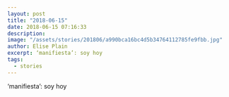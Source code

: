 ```yaml
---
layout: post
title: "2018-06-15"
date: 2018-06-15 07:16:33
description: 
image: "/assets/stories/201806/a990bca16bc4d5b34764112785fe9fbb.jpg"
author: Elise Plain
excerpt: ‘manifiesta’: soy hoy
tags: 
  - stories
---
```


‘manifiesta’: soy hoy
<p></p>
